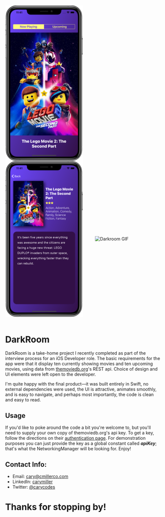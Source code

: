 <img src="Images/DarkRoomMaster.png" width="250" align="center" title="Darkroom GIF">&nbsp;&nbsp;&nbsp;&nbsp;&nbsp;&nbsp;&nbsp;&nbsp;&nbsp;&nbsp;<img src="Images/DarkRoomDetail.png" width="250" align="center" title="Darkroom GIF">&nbsp;&nbsp;&nbsp;&nbsp;&nbsp;&nbsp;&nbsp;&nbsp;&nbsp;&nbsp;<img src="Images/Darkroom-demo.gif" width="250" align="center" title="Darkroom GIF"><br><br>

# DarkRoom

DarkRoom is a take-home project I recently completed as part of the interview process for an iOS Developer role. The basic requirements for the app were that it display ten currently showing movies and ten upcoming movies, using data from [themoviedb.org](https://www.themoviedb.org/)'s REST api. Choice of design and UI elements were left open to the developer.

I'm quite happy with the final product—it was built entirely in Swift, no external dependencies were used, the UI is attractive, animates smoothly, and is easy to navigate, and perhaps most importantly, the code is clean and easy to read.

## Usage

If you'd like to poke around the code a bit you're welcome to, but you'll need to supply your own copy of themoviedb.org's api key. To get a key, follow the directions on their [authentication page](https://developers.themoviedb.org/3/getting-started/authentication). For demonstration purposes you can just provide the key as a global constant called ***apiKey***; that's what the NetworkingManager will be looking for. Enjoy!

## Contact Info:
- Email: cary@cmillerco.com
- LinkedIn: [carymiller](https://www.linkedin.com/in/carymiller/)
- Twitter: [@carycodes](https://twitter.com/carycodes)

# Thanks for stopping by!
